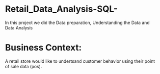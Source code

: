 # Retail_Data_Analysis-SQL-
In this project we did the Data preparation,  Understanding the Data and Data Analysis
# Business Context:
A retail store would like to undertsand customer behavior using their point of sale data (pos).
